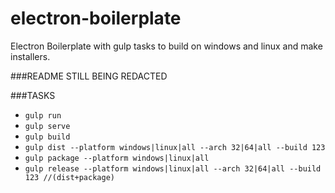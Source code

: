 # electron-boilerplate
Electron Boilerplate with gulp tasks to build on windows and linux and make installers.


###README STILL BEING REDACTED


###TASKS

- `gulp run`
- `gulp serve`
- `gulp build`
- `gulp dist --platform windows|linux|all --arch 32|64|all --build 123`
- `gulp package --platform windows|linux|all`
- `gulp release --platform windows|linux|all --arch 32|64|all --build 123 //(dist+package)`
